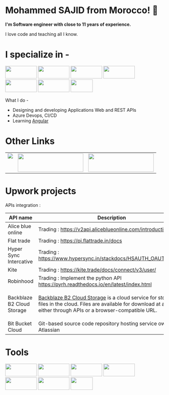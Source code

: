 <h1>Mohammed SAJID from Morocco! 👋 </h1>
<p>
  <b> I'm Software engineer with close to 11 years of experience.</b>
</p>
<p>
  I love code and teaching all I know.
</p>

<h1> I specialize in -</h1>
<p align="left">
  <img src="https://milan.milanovic.org/post/a-brief-walk-through-net-ecosystem/featured.jpg" width="100" height="40">
  <img src="https://danpatrascu.com/wp-content/uploads/2019/05/blazorms-675x360.jpg" width="100" height="40">
  <img src="https://static.tildacdn.one/tild6238-3035-4335-a333-306335373139/IMG_3349.jpg" width="100" height="40">
  <img src="https://es7d2pwx9xw.exactdn.com/wp-content/uploads/2021/09/NoSQL.jpg?strip=all&lossy=1&ssl=1" width="100" height="40">
  <img src="https://miro.medium.com/v2/resize:fit:1024/1*tsqlgfBBb32ZLx1Y6bwzKA.jpeg" width="100" height="40">
  <img src="https://assets-global.website-files.com/6411daab15c8848a5e4e0153/659fce6c4c67870a474b854e_bootstrap-1.jpeg" width="100" height="40">
  <img src="https://cdn0.iconfinder.com/data/icons/social-network-9/50/22-512.png" width="70" height="40">
</p>

What I do -
- Designing and developing Applications Web and REST APIs
- Azure Devops, CI/CD
- Learning [Angular](https://angular.io/)
  
<h1>Other Links</h1>
<table style="border:none">
  <tr>
    <td valign="top">
       <a href="https://stackoverflow.com/users/1745795/mohammed-sajid">
        <img src="https://stackoverflow.com/users/flair/1745795.png">
       </a>
    </td>
    <td valign="top">
      <a href="https://www.linkedin.com/in/mohammed-sajid-9b185957/">
        <img src="https://logos-world.net/wp-content/uploads/2020/05/Linkedin-Logo.jpg" width="208" height="58">
      </a>
    </td>
    <td valign="top">
      <a href="https://www.upwork.com/freelancers/~01722f77578610a10f">
        <img src="https://assets-global.website-files.com/603fea6471d9d8559d077603/60e5a74547878c8b5a58cb0d_wordmark%20(1).png" width="208" height="58">
      </a>
    </td>
  </tr>
</table>

<h1>Upwork projects</h1>
APIs integration :

  | API name                    | Description|
  | ----------------------------|-----------|
  | Alice blue online           | Trading : https://v2api.aliceblueonline.com/introduction|
  | Flat trade                  | Trading : https://pi.flattrade.in/docs|
  | Hyper Sync Intercative      | Trading : https://www.hypersync.in/stackdocs/HSAUTH_OAUTH_1.0.6/|
  | Kite                        | Trading : https://kite.trade/docs/connect/v3/user/|
  | Robinhood                   | Trading : Implement the python API https://pyrh.readthedocs.io/en/latest/index.html|
  | Backblaze B2 Cloud Storage  | <p>[Backblaze B2 Cloud Storage](https://www.backblaze.com/b2/docs/) is a cloud service for storing files in the cloud. Files are available for download at any time, either through APIs or a browser-compatible URL.</p>|
  | Bit Bucket Cloud            | Git-based source code repository hosting service owned by Atlassian|

<h1>Tools</h1>
<p align="left">
  <img src="https://encrypted-tbn0.gstatic.com/images?q=tbn:ANd9GcScYKKCr9tMP60TykrtKsBT-8MkixC0Di4WnEjtpH0iVg&s" width="100" height="40">
  <img src="https://encrypted-tbn0.gstatic.com/images?q=tbn:ANd9GcTAaPyXEnG-Fac-l7Evk4Krf5ih4flHzI5Dpz2zfE4HLqSAsvr8bv39VU-fKJ3Qq7M1MGY&usqp=CAU" width="100" height="40">
  <img src="https://devblogs.microsoft.com/visualstudio/wp-content/uploads/sites/4/2022/09/devblog-brand-visualstudio2022.png" width="100" height="40">
  <img src="https://www.itprotoday.com/sites/itprotoday.com/files/styles/article_featured_retina/public/uploads/2016/04/sqlserver-generic_0.jpg?itok=1-w76jwB" width="100" height="40">
  <img src="https://media.dev.to/cdn-cgi/image/width=1080,height=1080,fit=cover,gravity=auto,format=auto/https%3A%2F%2Fdev-to-uploads.s3.amazonaws.com%2Fi%2Fnl5odr3413k5dddlz1dd.png" width="100" height="40">
  <img src="https://sourceforge.net/blog/wp-content/uploads/2013/12/SmartBear-SoapUI-Logo.png" width="100" height="40">
  <img src="https://mms.businesswire.com/media/20231211943255/en/761650/23/postman-logo-vert-2018.jpg" width="70" height="40">
</p>
